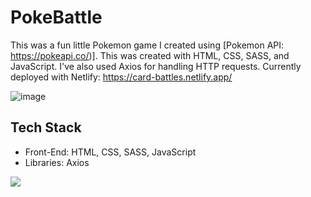 # PokeBattle

This was a fun little Pokemon game I created using [Pokemon API: https://pokeapi.co/)]. This was created with HTML, CSS, SASS, and JavaScript. I've also used Axios for handling HTTP requests. Currently deployed with Netlify: https://card-battles.netlify.app/

![image](https://user-images.githubusercontent.com/64509710/221288476-fe706a8b-286b-4307-a0f6-f037ccd656fc.png)

## Tech Stack

<ul>
  <li>Front-End: HTML, CSS, SASS, JavaScript</li>
  <li>Libraries: Axios</li>
</ul>

<p align="left">
  <a href="https://skillicons.dev">
    <img src="https://skillicons.dev/icons?i=html,css,sass,js"/>
  </a>
</p>
